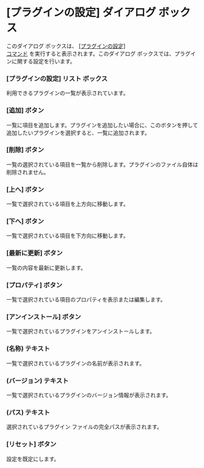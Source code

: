 # \[プラグインの設定\] ダイアログ ボックス

このダイアログ ボックスは、 [\[プラグインの設定\] \
コマンド](../../cmd/tools/customize_plug_ins) を実行すると表示されます。このダイアログ ボックスでは、プラグインに関する設定を行います。

### \[プラグインの設定\] リスト ボックス

利用できるプラグインの一覧が表示されています。

### \[追加\] ボタン

一覧に項目を追加します。プラグインを追加したい場合に、このボタンを押して追加したいプラグインを選択すると、一覧に追加されます。

### \[削除\] ボタン

一覧の選択されている項目を一覧から削除します。プラグインのファイル自体は削除されません。

### \[上へ\] ボタン

一覧で選択されている項目を上方向に移動します。

### \[下へ\] ボタン

一覧で選択されている項目を下方向に移動します。

### \[最新に更新\] ボタン

一覧の内容を最新に更新します。

### \[プロパティ\] ボタン

一覧で選択されている項目のプロパティを表示または編集します。

### \[アンインストール\] ボタン

一覧で選択されているプラグインをアンインストールします。

### (名称) テキスト

一覧で選択されているプラグインの名前が表示されます。

### (バージョン) テキスト

一覧で選択されているプラグインのバージョン情報が表示されます。

### (パス) テキスト

選択されているプラグイン ファイルの完全パスが表示されます。

### \[リセット\] ボタン

設定を既定にします。

